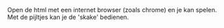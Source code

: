 Open de html met een internet browser (zoals chrome) en je kan spelen. Met de pijltjes kan je de 'skake' bedienen.